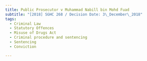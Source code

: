```yaml
---
title: Public Prosecutor v Muhammad Nabill bin Mohd Fuad
subtitle: "[2018] SGHC 268 / Decision Date: 3\_December\_2018"
tags:
  - Criminal Law
  - Statutory Offences
  - Misuse of Drugs Act
  - Criminal procedure and sentencing
  - Sentencing
  - Conviction

---
```


